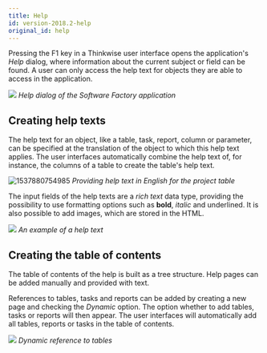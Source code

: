 ```yaml
---
title: Help
id: version-2018.2-help
original_id: help
---
```


Pressing the F1 key in a Thinkwise user interface opens the application's *Help* dialog, where information about the current subject or field can be found. A user can only access the help text for objects they are able to access in the application. 

![](../assets/sf/image16.png)
*Help dialog of the Software Factory application*

## Creating help texts

The help text for an object, like a table, task, report, column or parameter, can be specified at the translation of the object to which this help text applies. The user interfaces automatically combine the help text of, for instance, the columns of a table to create the table's help text.

![1537880754985](../assets/sf/1537880754985.png)
*Providing help text in English for the *project* table*

The input fields of the help texts are a *rich text* data type, providing the possibility to use formatting options such as **bold**, *italic* and <span class="underline">underlined</span>. It is also possible to add images, which are stored in the HTML. 

![](../assets/sf/image302.png)
*An example of a help text*

## Creating the table of contents

The table of contents of the help is built as a tree structure. Help pages can be added manually and provided with text. 

References to tables, tasks and reports can be added by creating a new page and checking the *Dynamic* option. The option whether to add tables, tasks or reports will then appear. The user interfaces will automatically add all tables, reports or tasks in the table of contents. 

![](../assets/sf/image303.png)
*Dynamic reference to tables*